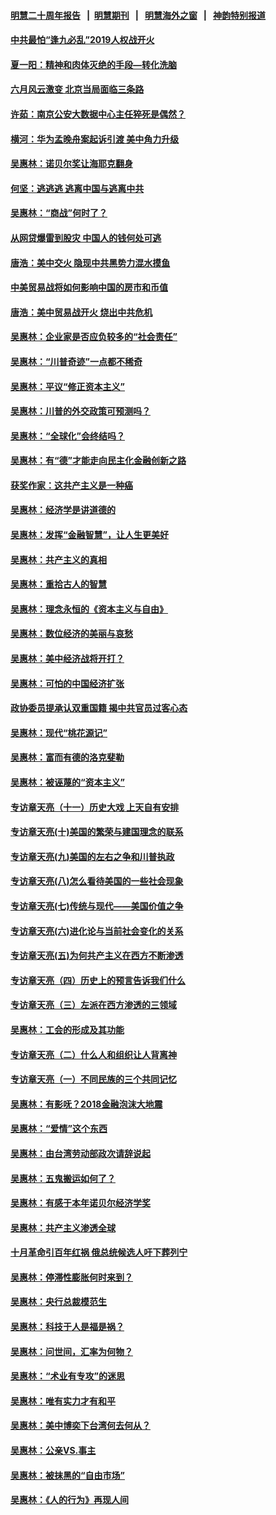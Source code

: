#### [明慧二十周年报告](https://github.com/gfw-breaker/mh-reports/blob/master/README.md?t=07202020) &nbsp;&nbsp;|&nbsp;&nbsp;[明慧期刊](https://github.com/gfw-breaker/mh-qikan) &nbsp;&nbsp;|&nbsp;&nbsp; [明慧海外之窗](https://github.com/gfw-breaker/mh-news/blob/master/README.md?t=07202020) &nbsp;&nbsp;|&nbsp;&nbsp; [神韵特别报道](https://github.com/gfw-breaker/mh-news/blob/master/shenyun.md?t=07202020) 

#### [中共最怕“逢九必乱”2019人权战开火](../pages/nsc423/n11385248.md?t=07202020) 

#### [夏一阳：精神和肉体灭绝的手段—转化洗脑](../pages/nsc423/n11368250.md?t=07202020) 

#### [六月风云激变 北京当局面临三条路](../pages/nsc423/n11313668.md?t=07202020) 

#### [许茹：南京公安大数据中心主任猝死是偶然？](../pages/nsc423/n11064744.md?t=07202020) 

#### [横河：华为孟晚舟案起诉引渡 美中角力升级](../pages/nsc423/n11027230.md?t=07202020) 

#### [吴惠林：诺贝尔奖让海耶克翻身](../pages/nsc423/n10890049.md?t=07202020) 

#### [何坚：逃逃逃 逃离中国与逃离中共](../pages/nsc423/n10592891.md?t=07202020) 

#### [吴惠林：“商战”何时了？](../pages/nsc423/n10573558.md?t=07202020) 

#### [从网贷爆雷到股灾 中国人的钱何处可逃](../pages/nsc423/n10572800.md?t=07202020) 

#### [唐浩：美中交火 隐现中共黑势力混水摸鱼](../pages/nsc423/n10544040.md?t=07202020) 

#### [中美贸易战将如何影响中国的房市和币值](../pages/nsc423/n10543697.md?t=07202020) 

#### [唐浩：美中贸易战开火 烧出中共危机](../pages/nsc423/n10540126.md?t=07202020) 

#### [吴惠林：企业家是否应负较多的“社会责任”](../pages/nsc423/n10535022.md?t=07202020) 

#### [吴惠林：“川普奇迹”一点都不稀奇](../pages/nsc423/n10512808.md?t=07202020) 

#### [吴惠林：平议“修正资本主义”](../pages/nsc423/n10495724.md?t=07202020) 

#### [吴惠林：川普的外交政策可预测吗？](../pages/nsc423/n10462387.md?t=07202020) 

#### [吴惠林：“全球化”会终结吗？](../pages/nsc423/n10452838.md?t=07202020) 

#### [吴惠林：有“德”才能走向民主化金融创新之路](../pages/nsc423/n10432292.md?t=07202020) 

#### [获奖作家：这共产主义是一种癌](../pages/nsc423/n10431541.md?t=07202020) 

#### [吴惠林：经济学是讲道德的](../pages/nsc423/n10398014.md?t=07202020) 

#### [吴惠林：发挥“金融智慧”，让人生更美好](../pages/nsc423/n10375019.md?t=07202020) 

#### [吴惠林：共产主义的真相](../pages/nsc423/n10351394.md?t=07202020) 

#### [吴惠林：重拾古人的智慧](../pages/nsc423/n10337691.md?t=07202020) 

#### [吴惠林：理念永恒的《资本主义与自由》](../pages/nsc423/n10316274.md?t=07202020) 

#### [吴惠林：数位经济的美丽与哀愁](../pages/nsc423/n10292946.md?t=07202020) 

#### [吴惠林：美中经济战将开打？](../pages/nsc423/n10258825.md?t=07202020) 

#### [吴惠林：可怕的中国经济扩张](../pages/nsc423/n10219147.md?t=07202020) 

#### [政协委员提承认双重国籍 揭中共官员过客心态](../pages/nsc423/n10208809.md?t=07202020) 

#### [吴惠林：现代“桃花源记”](../pages/nsc423/n10185234.md?t=07202020) 

#### [吴惠林：富而有德的洛克斐勒](../pages/nsc423/n10142264.md?t=07202020) 

#### [吴惠林：被诬蔑的“资本主义”](../pages/nsc423/n10124816.md?t=07202020) 

#### [专访章天亮（十一）历史大戏 上天自有安排](../pages/nsc423/n10094905.md?t=07202020) 

#### [专访章天亮(十)美国的繁荣与建国理念的联系](../pages/nsc423/n10094899.md?t=07202020) 

#### [专访章天亮(九)美国的左右之争和川普执政](../pages/nsc423/n10094889.md?t=07202020) 

#### [专访章天亮(八)怎么看待美国的一些社会现象](../pages/nsc423/n10094857.md?t=07202020) 

#### [专访章天亮(七)传统与现代——美国价值之争](../pages/nsc423/n10093140.md?t=07202020) 

#### [专访章天亮(六)进化论与当前社会变化的关系](../pages/nsc423/n10092036.md?t=07202020) 

#### [专访章天亮(五)为何共产主义在西方不断渗透](../pages/nsc423/n10083620.md?t=07202020) 

#### [专访章天亮（四）历史上的预言告诉我们什么](../pages/nsc423/n10083606.md?t=07202020) 

#### [专访章天亮（三）左派在西方渗透的三领域](../pages/nsc423/n10081115.md?t=07202020) 

#### [吴惠林：工会的形成及其功能](../pages/nsc423/n10080633.md?t=07202020) 

#### [专访章天亮（二）什么人和组织让人背离神](../pages/nsc423/n10076637.md?t=07202020) 

#### [专访章天亮（一）不同民族的三个共同记忆](../pages/nsc423/n10074188.md?t=07202020) 

#### [吴惠林：有影呒？2018金融泡沫大地震](../pages/nsc423/n10040534.md?t=07202020) 

#### [吴惠林：“爱情”这个东西](../pages/nsc423/n10019423.md?t=07202020) 

#### [吴惠林：由台湾劳动部政次请辞说起](../pages/nsc423/n9979679.md?t=07202020) 

#### [吴惠林：五鬼搬运如何了？](../pages/nsc423/n9925338.md?t=07202020) 

#### [吴惠林：有感于本年诺贝尔经济学奖](../pages/nsc423/n9871883.md?t=07202020) 

#### [吴惠林：共产主义渗透全球](../pages/nsc423/n9812748.md?t=07202020) 

#### [十月革命引百年红祸 俄总统候选人吁下葬列宁](../pages/nsc423/n9810182.md?t=07202020) 

#### [吴惠林：停滞性膨胀何时来到？](../pages/nsc423/n9764136.md?t=07202020) 

#### [吴惠林：央行总裁模范生](../pages/nsc423/n9728134.md?t=07202020) 

#### [吴惠林：科技于人是福是祸？](../pages/nsc423/n9672982.md?t=07202020) 

#### [吴惠林：问世间，汇率为何物？](../pages/nsc423/n9621788.md?t=07202020) 

#### [吴惠林：“术业有专攻”的迷思](../pages/nsc423/n9580363.md?t=07202020) 

#### [吴惠林：唯有实力才有和平](../pages/nsc423/n9529599.md?t=07202020) 

#### [吴惠林：美中博奕下台湾何去何从？](../pages/nsc423/n9483598.md?t=07202020) 

#### [吴惠林：公亲VS.事主](../pages/nsc423/n9425637.md?t=07202020) 

#### [吴惠林：被抹黑的“自由市场”](../pages/nsc423/n9351545.md?t=07202020) 

#### [吴惠林：《人的行为》再现人间](../pages/nsc423/n9296339.md?t=07202020) 

